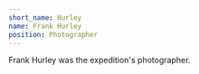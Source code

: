 ```yaml
---
short_name: Hurley
name: Frank Hurley
position: Photographer
---
```


Frank Hurley was the expedition's photographer.